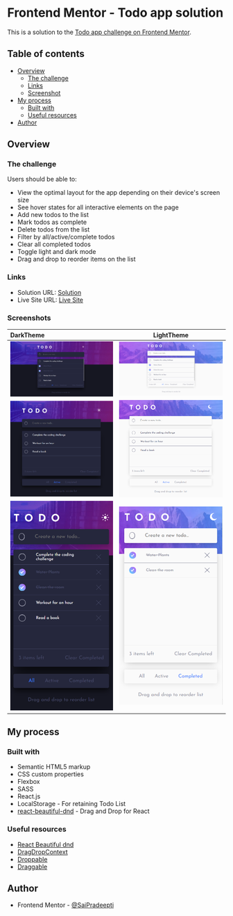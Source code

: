 # Frontend Mentor - Todo app solution

This is a solution to the [Todo app challenge on Frontend Mentor](https://www.frontendmentor.io/challenges/todo-app-Su1_KokOW).

## Table of contents

- [Overview](#overview)
  - [The challenge](#the-challenge)
  - [Links](#links)
  - [Screenshot](#screenshot)
- [My process](#my-process)
  - [Built with](#built-with)
  - [Useful resources](#useful-resources)
- [Author](#author)

## Overview

### The challenge

Users should be able to:

- View the optimal layout for the app depending on their device's screen size
- See hover states for all interactive elements on the page
- Add new todos to the list
- Mark todos as complete
- Delete todos from the list
- Filter by all/active/complete todos
- Clear all completed todos
- Toggle light and dark mode
- Drag and drop to reorder items on the list

### Links

- Solution URL: [Solution](https://github.com/SaiPradeepti/Frontendmentor-Challenges/tree/main/06todo-app-main)
- Live Site URL: [Live Site](https://todo-app-main-saipradeepti.netlify.app/)

### Screenshots

| DarkTheme                      |           LightTheme           |
| :----------------------------- | :----------------------------: |
| ![](./src/images/Capture1.PNG) | ![](./src/images/Capture2.PNG) |
| ![](./src/images/Capture3.PNG) | ![](./src/images/Capture4.PNG) |
| ![](./src/images/Capture5.PNG) | ![](./src/images/Capture6.PNG) |

## My process

### Built with

- Semantic HTML5 markup
- CSS custom properties
- Flexbox
- SASS
- React.js
- LocalStorage - For retaining Todo List
- [react-beautiful-dnd](https://github.com/atlassian/react-beautiful-dnd) - Drag and Drop for React

### Useful resources

- [React Beautiful dnd](https://github.com/atlassian/react-beautiful-dnd)
- [DragDropContext](https://github.com/atlassian/react-beautiful-dnd/blob/master/docs/api/drag-drop-context.md)
- [Droppable](https://github.com/atlassian/react-beautiful-dnd/blob/master/docs/api/droppable.md)
- [Draggable](https://github.com/atlassian/react-beautiful-dnd/blob/master/docs/api/draggable.md)

## Author

- Frontend Mentor - [@SaiPradeepti](https://www.frontendmentor.io/profile/SaiPradeepti)
